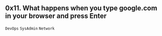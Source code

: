 ## 0x11. What happens when you type google.com in your browser and press Enter
 ``DevOps`` ``SysAdmin`` ``Network``

